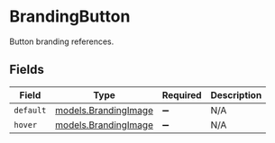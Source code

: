 # BrandingButton

Button branding references.


## Fields

| Field                                              | Type                                               | Required                                           | Description                                        |
| -------------------------------------------------- | -------------------------------------------------- | -------------------------------------------------- | -------------------------------------------------- |
| `default`                                          | [models.BrandingImage](../models/brandingimage.md) | :heavy_minus_sign:                                 | N/A                                                |
| `hover`                                            | [models.BrandingImage](../models/brandingimage.md) | :heavy_minus_sign:                                 | N/A                                                |